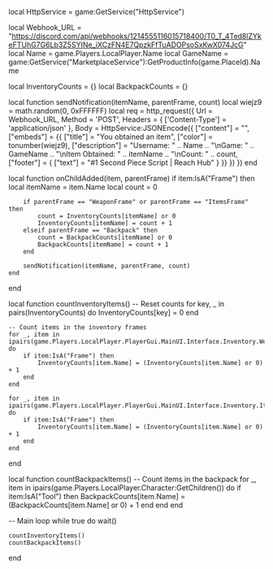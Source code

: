 local HttpService = game:GetService("HttpService")

local Webhook_URL = "https://discord.com/api/webhooks/1214555116015718400/T0_T_4Ted8lZYkeFTUhG7G6Lb3Z5SYINe_iXCzFN4E7QpzkFfTuADOPsoSxKwX074JcG"
local Name = game.Players.LocalPlayer.Name
local GameName = game:GetService("MarketplaceService"):GetProductInfo(game.PlaceId).Name

local InventoryCounts = {}
local BackpackCounts = {}

local function sendNotification(itemName, parentFrame, count)
    local wiejz9 = math.random(0, 0xFFFFFF)
    local req = http_request({
        Url = Webhook_URL,
        Method = 'POST',
        Headers = {
            ['Content-Type'] = 'application/json'
        },
        Body = HttpService:JSONEncode({
            ["content"] = "",
            ["embeds"] = {{
                ["title"] = "You obtained an item",
                ["color"] = tonumber(wiejz9),
                ["description"] = "Username: " .. Name .. "\nGame: " .. GameName .. "\nItem Obtained: " .. itemName .. "\nCount: " .. count,
                ["footer"] = {
                    ["text"] = "#1 Second Piece Script | Reach Hub"
                }
            }}
        })
    })
end

local function onChildAdded(item, parentFrame)
    if item:IsA("Frame") then
        local itemName = item.Name
        local count = 0

        if parentFrame == "WeaponFrame" or parentFrame == "ItemsFrame" then
            count = InventoryCounts[itemName] or 0
            InventoryCounts[itemName] = count + 1
        elseif parentFrame == "Backpack" then
            count = BackpackCounts[itemName] or 0
            BackpackCounts[itemName] = count + 1
        end

        sendNotification(itemName, parentFrame, count)
    end
end

local function countInventoryItems()
    -- Reset counts
    for key, _ in pairs(InventoryCounts) do
        InventoryCounts[key] = 0
    end

    -- Count items in the inventory frames
    for _, item in ipairs(game.Players.LocalPlayer.PlayerGui.MainUI.Interface.Inventory.WeaponFrame:GetChildren()) do
        if item:IsA("Frame") then
            InventoryCounts[item.Name] = (InventoryCounts[item.Name] or 0) + 1
        end
    end

    for _, item in ipairs(game.Players.LocalPlayer.PlayerGui.MainUI.Interface.Inventory.ItemsFrame:GetChildren()) do
        if item:IsA("Frame") then
            InventoryCounts[item.Name] = (InventoryCounts[item.Name] or 0) + 1
        end
    end
end

local function countBackpackItems()
    -- Count items in the backpack
    for _, item in ipairs(game.Players.LocalPlayer.Character:GetChildren()) do
        if item:IsA("Tool") then
            BackpackCounts[item.Name] = (BackpackCounts[item.Name] or 0) + 1
        end
    end
end

-- Main loop
while true do
    wait()

    countInventoryItems()
    countBackpackItems()
end
